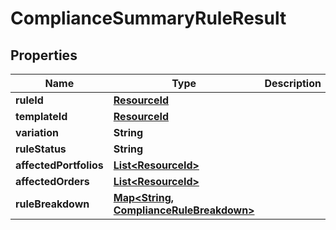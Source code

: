 

# ComplianceSummaryRuleResult


## Properties

Name | Type | Description | Notes
------------ | ------------- | ------------- | -------------
**ruleId** | [**ResourceId**](ResourceId.md) |  | 
**templateId** | [**ResourceId**](ResourceId.md) |  | 
**variation** | **String** |  | 
**ruleStatus** | **String** |  | 
**affectedPortfolios** | [**List&lt;ResourceId&gt;**](ResourceId.md) |  | 
**affectedOrders** | [**List&lt;ResourceId&gt;**](ResourceId.md) |  | 
**ruleBreakdown** | [**Map&lt;String, ComplianceRuleBreakdown&gt;**](ComplianceRuleBreakdown.md) |  | 



